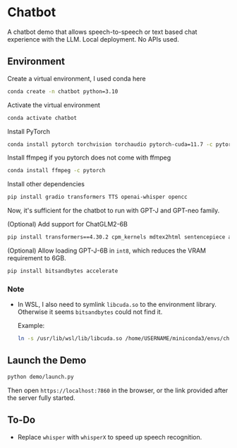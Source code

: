 # Chatbot

A chatbot demo that allows speech-to-speech or text based chat experience with the LLM. Local deployment. No APIs used.

## Environment

Create a virtual environment, I used conda here

```bash
conda create -n chatbot python=3.10
```

Activate the virtual environment

```bash
conda activate chatbot
```

Install PyTorch

```bash
conda install pytorch torchvision torchaudio pytorch-cuda=11.7 -c pytorch -c nvidia
```

Install ffmpeg if you pytorch does not come with ffmpeg

```bash
conda install ffmpeg -c pytorch
```

Install other dependencies

```bash
pip install gradio transformers TTS openai-whisper opencc
```

Now, it's sufficient for the chatbot to run with GPT-J and GPT-neo family.

(Optional) Add support for ChatGLM2-6B

```bash
pip install transformers==4.30.2 cpm_kernels mdtex2html sentencepiece accelerate
```

(Optional) Allow loading GPT-J-6B in ```int8```, which reduces the VRAM requirement to 6GB. 

```bash
pip install bitsandbytes accelerate
```

### Note

-   In WSL, I also need to symlink ```libcuda.so``` to the environment library. Otherwise it seems ```bitsandbytes``` could not find it.

    Example:

    ```bash
    ln -s /usr/lib/wsl/lib/libcuda.so /home/USERNAME/miniconda3/envs/chatbot/lib/libcuda.so
    ```

## Launch the Demo

```bash
python demo/launch.py
```

Then open `https://localhost:7860` in the browser, or the link provided after the server fully started.

## To-Do

-   Replace `whisper` with `whisperX` to speed up speech recognition.
